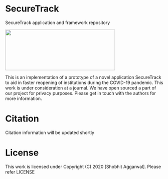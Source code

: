 # SecureTrack
SecureTrack application and framework repository


<img src="https://github.com/arnabapurk/SecureTrack/blob/main/img/SecureTrackimg.PNG" width="350" height="130"/>

This is an implementation of a prototype of a novel application SecureTrack to aid in faster reopening of institutions during the COVID-19 pandemic. This work is under consideration at a journal. We have open sourced a part of our project for privacy purposes. Please get in touch with the authors for more information.

# Citation
Citation information will be updated shortly

# License
This work is licensed under Copyright (C) 2020 [Shobhit Aggarwal]. Please refer LICENSE
